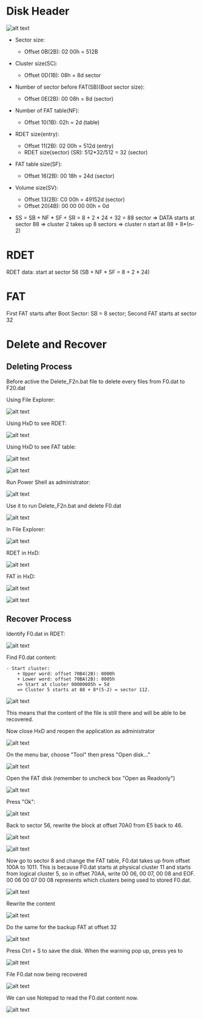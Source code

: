 # Disk Header

![alt text](image-27.png)

- Sector size:
    + Offset 0B(2B): 02 00h = 512B

- Cluster size(SC):
    + Offset 0D(1B): 08h = 8d sector

- Number of sector before FAT(SB)(Boot sector size):
    + Offset 0E(2B): 00 08h = 8d (sector)

- Number of FAT table(NF):
    + Offset 10(1B): 02h = 2d (table)

- RDET size(entry):
    + Offset 11(2B): 02 00h = 512d (entry)
    + RDET size(sector) (SR): 512*32/512 = 32 (sector)

- FAT table size(SF):
    + Offset 16(2B): 00 18h = 24d (sector)

- Volume size(SV):
    + Offset 13(2B): C0 00h = 49152d (sector)
    + Offset 20(4B): 00 00 00 00h = 0d 

- SS = SB + NF * SF + SR = 8 + 2 * 24 + 32 = 88 sector
=> DATA starts at sector 88
=> cluster 2 takes up 8 sectors => cluster n start at 88 + 8*(n-2)

# RDET
RDET data: start at sector 56 (SB + NF * SF = 8 + 2 * 24)

# FAT
First FAT starts after Boot Sector: SB = 8 sector;
Second FAT starts at sector 32

# Delete and Recover

## Deleting Process
Before active the Delete_F2n.bat file to delete every files from F0.dat to F20.dat

Using File Explorer:

![alt text](image-32.png)

Using HxD to see RDET:

![alt text](image-33.png)

Using HxD to see FAT table:

![alt text](image-34.png)

![alt text](image-35.png)

Run Power Shell as administrator:

![alt text](image-11.png)

Use it to run Delete_F2n.bat and delete F0.dat

![alt text](image-36.png)

In File Explorer:

![alt text](image-37.png)

RDET in HxD:

![alt text](image-38.png)

FAT in HxD:

![alt text](image-39.png)

![alt text](image-40.png)

## Recover Process

Identify F0.dat in RDET:

![alt text](image-41.png)

Find F0.dat content:

    - Start cluster:
        + Upper word: offset 70B4(2B): 0000h
        + Lower word: offset 70BA(2B): 0005h
        => Start at cluster 00000005h = 5d
        => Cluster 5 starts at 88 + 8*(5-2) = sector 112.

![alt text](image-42.png)

This means that the content of the file is still there and will be able to be recovered.

Now close HxD and reopen the application as administrator

![alt text](image-18.png)

On the menu bar, choose "Tool" then press "Open disk..."

![alt text](image-19.png)

Open the FAT disk (remember to uncheck box "Open as Readonly")

![alt text](image-20.png)

Press "Ok":

![alt text](image-21.png)

Back to sector 56, rewrite the block at offset 70A0 from E5 back to 46.

![alt text](image-43.png)

![alt text](image-49.png)

Now go to sector 8 and change the FAT table, F0.dat takes up from offset 100A to 1011.
This is because F0.dat starts at physical cluster 11 and starts from logical cluster 5, so in offset 70AA, write 00 06, 00 07, 00 08 and EOF. 00 06 00 07 00 08 represents which clusters being used to stored F0.dat.

![alt text](image-44.png)

Rewrite the content

![alt text](image-45.png)

Do the same for the backup FAT at offset 32

![alt text](image-46.png)

Press Ctrl + S to save the disk. When the warning pop up, press yes to 

![alt text](image-24.png)

File F0.dat now being recovered

![alt text](image-47.png)

We can use Notepad to read the F0.dat content now.

![alt text](image-48.png)